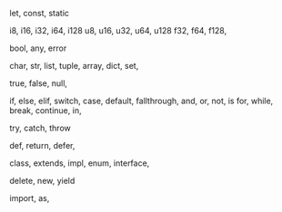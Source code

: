 let, const, static

i8, i16, i32, i64, i128
u8, u16, u32, u64, u128
f32, f64, f128,

bool, any, error

char, str, list, tuple, array, dict, set,

true, false, null,

if, else, elif, switch, case, default, fallthrough,
and, or, not, is
for, while, 
break, continue, in, 

try, catch, throw

def, return, defer,

class, extends, impl, enum, interface,

delete, new, yield

import, as,
